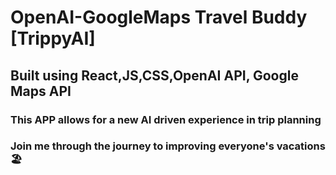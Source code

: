 # OpenAI-GoogleMaps Travel Buddy [TrippyAI]
## Built using React,JS,CSS,OpenAI API, Google Maps API
### This APP allows for a new AI driven experience in trip planning
### Join me through the journey to improving everyone's vacations 🏖️
